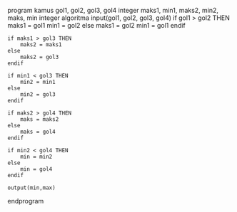 program 
kamus
    gol1, gol2, gol3, gol4 integer
	maks1, min1, maks2, min2, maks, min integer
algoritma
    input(gol1, gol2, gol3, gol4)
    if gol1 > gol2 THEN
        maks1 = gol1
        min1 = gol2
    else
        maks1 = gol2
        min1 = gol1
    endif

    if maks1 > gol3 THEN
        maks2 = maks1
    else
        maks2 = gol3
    endif

    if min1 < gol3 THEN
        min2 = min1
    else
        min2 = gol3
    endif

    if maks2 > gol4 THEN
        maks = maks2
    else
        maks = gol4
    endif

    if min2 < gol4 THEN
        min = min2
    else
        min = gol4
    endif

    output(min,max)
endprogram